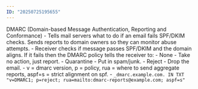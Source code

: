 ```yaml
---
ID: "20250725195655"
---
```

DMARC (Domain-based Message Authentication, Reporting and Conformance) - Tells mail servers what to do if an email fails SPF/DKIM checks. Sends reports to domain owners so they can monitor abuse attempts.
		- Receiver checks if message passes SPF/DKIM and the domain aligns. If it fails then the DMARC policy tells the receiver to:
			- None - Take no action, just report.
			- Quarantine - Put in spam/junk.
			- Reject - Drop the email.
			- v = dmarc version, p = policy, rua = where to send aggregate reports, aspf=s = strict alignment on spf.
	- ```_dmarc.example.com. IN TXT
	 "v=DMARC1; p=reject; rua=mailto:dmarc-reports@example.com; aspf=s"```